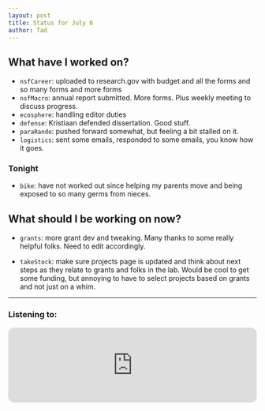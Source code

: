 ```yaml
---
layout: post 
title: Status for July 6 
author: Tad
---
```


## What have I worked on?

* `nsfCareer`: uploaded to research.gov with budget and all the forms and so many forms and more forms
* `nsfMacro`: annual report submitted. More forms. Plus weekly meeting to discuss progress.
* `ecosphere`: handling editor duties 
* `defense`: Kristiaan defended dissertation. Good stuff. 
* `paraRando`: pushed forward somewhat, but feeling a bit stalled on it.
* `logistics`: sent some emails, responded to some emails, you know how it goes.



### Tonight

* `bike`: have not worked out since helping my parents move and being exposed to so many germs from nieces. 


## What should I be working on now?

* `grants`: more grant dev and tweaking. Many thanks to some really helpful folks. Need to edit accordingly. 

* `takeStock`: make sure projects page is updated and think about next steps as they relate to grants and folks in the lab. Would be cool to get some funding, but annoying to have to select projects based on grants and not just on a whim. 








--- 

### Listening to:

<iframe style="border-radius:12px" src="https://open.spotify.com/embed/track/4gFzFWcpUn95h1hjNyKulU?utm_source=generator" width="100%" height="152" frameBorder="0" allowfullscreen="" allow="autoplay; clipboard-write; encrypted-media; fullscreen; picture-in-picture" loading="lazy"></iframe>


<i class='fa fa-code' style='color:pink'></i>